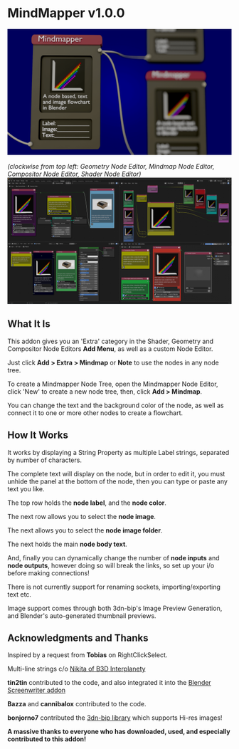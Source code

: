# MindMapper v1.0.0
![A Node-based Text and Image Flowchart for Blender](/images/MindmapperLogo.png)

_(clockwise from top left: Geometry Node Editor, Mindmap Node Editor, Compositor Node Editor, Shader Node Editor)_
![screenshot](/images/MindMapperUpdate.png)
## What It Is
This addon gives you an 'Extra' category in the Shader, Geometry and Compositor Node Editors __Add Menu__, as well as a custom Node Editor.

Just click __Add > Extra > Mindmap__ or __Note__ to use the nodes in any node tree.

To create a Mindmapper Node Tree, open the Mindmapper Node Editor, click 'New' to create a new node tree, then, click __Add > Mindmap__. 

You can change the text and the background color of the node, as well as connect it to one or more other nodes to create a flowchart.

## How It Works
It works by displaying a String Property as multiple Label strings, separated by number of characters.

The complete text will display on the node, but in order to edit it, you must unhide the panel at the bottom of the node, then you can type or paste any text you like. 

The top row holds the __node label__, and the __node color__.

The next row allows you to select the __node image__.

The next allows you to select the __node image folder__.

The next holds the main __node body text__.

And, finally you can dynamically change the number of __node inputs__ and __node outputs__, however doing so will break the links, so set up your i/o before making connections!

There is not currently support for renaming sockets, importing/exporting text etc.

Image support comes through both 3dn-bip's Image Preview Generation, and Blender's auto-generated thumbnail previews.

## Acknowledgments and Thanks
Inspired by a request from __Tobias__ on RightClickSelect.

Multi-line strings c/o [Nikita of B3D Interplanety](https://b3d.interplanety.org/en/multiline-text-in-blender-interface-panels/)

__tin2tin__ contributed to the code, and also integrated it into the [Blender Screenwriter addon](https://github.com/tin2tin/Blender_Screenwriter)

__Bazza__ and __cannibalox__ contributed to the code.

__bonjorno7__ contributed the [3dn-bip library](https://github.com/bonjorno7/3dn-bip) which supports Hi-res images!

__A massive thanks to everyone who has downloaded, used, and especially contributed to this addon!__
